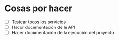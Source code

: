 # Cosas por hacer

- [ ] Testear todos los servicios
- [ ] Hacer documentación de la API
- [ ] Hacer documentación de la ejecución del proyecto
